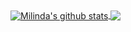 <a href="https://github.com/anuraghazra/github-readme-stats">
  <img align="center" src="https://github-readme-stats.vercel.app/api?username=MilindaRanawaka&show_icons=true&include_all_commits=true&theme=radical&hide=issues,stars" alt="Milinda's github stats" />
</a>
<a href="https://github.com/anuraghazra/github-readme-stats">
  <img align="center" src="https://github-readme-stats.vercel.app/api/top-langs/?username=MilindaRanawaka&layout=compact&theme=radical" />
</a>